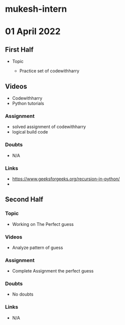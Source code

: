 # mukesh-intern

# 01 April 2022

## First Half

- Topic

  - Practice set of codewithharry



## Videos

- Codewithharry
- Python tutorials

### Assignment

- solved assignment of codewithharry
-  logical build code

### Doubts

-  N/A

### Links


- https://www.geeksforgeeks.org/recursion-in-python/
-

## Second Half

### Topic
-  Working on The Perfect guess

### Videos

- Analyze pattern of guess

### Assignment 

- Complete Assignment the perfect guess

### Doubts

- No doubts

### Links

- N/A